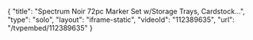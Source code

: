 {
    "title": "Spectrum Noir 72pc Marker Set w\/Storage Trays, Cardstock...",
    "type": "solo",
    "layout": "iframe-static",
    "videoId": "112389635",
    "url": "\/tvpembed\/112389635"
}